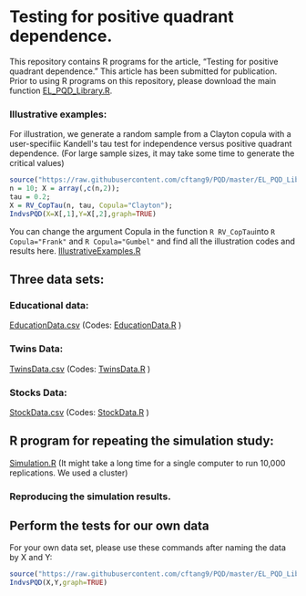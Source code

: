 # Testing for positive quadrant dependence.

This repository contains R programs for the article, “Testing for positive quadrant dependence.” 
This article has been submitted for publication. 
Prior to using R programs on this repository, please download the main function [EL_PQD_Library.R](https://raw.githubusercontent.com/cftang9/PQD/master/EL_PQD_Library.R). 

### Illustrative examples: 

For illustration, we generate a random sample from a Clayton copula with a user-specifiic Kandell's tau test for independence versus positive quadrant dependence. (For large sample sizes, it may take some time to generate the critical values)      
```R
source("https://raw.githubusercontent.com/cftang9/PQD/master/EL_PQD_Library.R")
n = 10; X = array(,c(n,2)); 
tau = 0.2; 
X = RV_CopTau(n, tau, Copula="Clayton"); 
IndvsPQD(X=X[,1],Y=X[,2],graph=TRUE)
```
You can change the argument Copula in the function ``R RV_CopTau``into ``R Copula="Frank"`` and ``R Copula="Gumbel"`` and find all the illustration codes and results here. 
[IllustrativeExamples.R](https://raw.githubusercontent.com/cftang9/PQD/master/IllustrativeExamples.R)


## Three data sets:

### Educational data: 

[EducationData.csv](https://raw.githubusercontent.com/cftang9/PQD/master/EducationData.csv)
(Codes: [EducationData.R](https://raw.githubusercontent.com/cftang9/PQD/master/EducationData.R) )

### Twins Data:  

[TwinsData.csv](https://raw.githubusercontent.com/cftang9/PQD/master/TwinsData.csv) 
(Codes: [TwinsData.R](https://raw.githubusercontent.com/cftang9/PQD/master/TwinsData.R) )

### Stocks Data: 

[StockData.csv](https://raw.githubusercontent.com/cftang9/PQD/master/StockData.csv) 
(Codes: [StockData.R](https://raw.githubusercontent.com/cftang9/PQD/master/StockData.R) )

## R program for repeating the simulation study: 
[Simulation.R](https://raw.githubusercontent.com/cftang9/PQD/master/Simulation.R)
(It might take a long time for a single computer to run 10,000 replications. We used a cluster)


### Reproducing the simulation results. 



## Perform the tests for our own data
For your own data set, please use these commands after naming the data by X and Y:
```R
source("https://raw.githubusercontent.com/cftang9/PQD/master/EL_PQD_Library.R")
IndvsPQD(X,Y,graph=TRUE)
```
